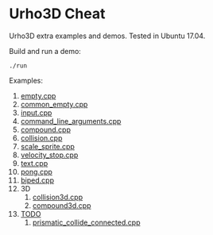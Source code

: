 # Urho3D Cheat

Urho3D extra examples and demos. Tested in Ubuntu 17.04.

Build and run a demo:

    ./run

Examples:

1.  [empty.cpp](empty.cpp)
1.  [common_empty.cpp](empty.cpp)
1.  [input.cpp](input.cpp)
1.  [command_line_arguments.cpp](command_line_arguments.cpp)
1.  [compound.cpp](compound.cpp)
1.  [collision.cpp](collision.cpp)
1.  [scale_sprite.cpp](scale_sprite.cpp)
1.  [velocity_stop.cpp](velocity_stop.cpp)
1.  [text.cpp](text.cpp)
1.  [pong.cpp](pong.cpp)
1.  [biped.cpp](biped.cpp)
1.  3D
    1.  [collision3d.cpp](collision3d.cpp)
    1.  [compound3d.cpp](compound3d.cpp)
1.  [TODO](TODO.md)
    1.  [prismatic_collide_connected.cpp](prismatic_collide_connected.cpp)
